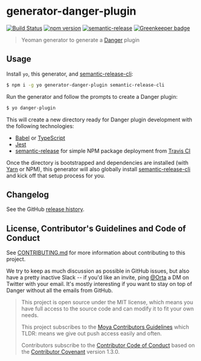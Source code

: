 # generator-danger-plugin

[![Build Status](https://travis-ci.org/macklinu/generator-danger-plugin.svg?branch=master)](https://travis-ci.org/macklinu/generator-danger-plugin)
[![npm version](https://badge.fury.io/js/generator-danger-plugin.svg)](https://badge.fury.io/js/generator-danger-plugin)
[![semantic-release](https://img.shields.io/badge/%20%20%F0%9F%93%A6%F0%9F%9A%80-semantic--release-e10079.svg)](https://github.com/semantic-release/semantic-release)
[![Greenkeeper badge](https://badges.greenkeeper.io/macklinu/generator-danger-plugin.svg)](https://greenkeeper.io/)

> Yeoman generator to generate a [Danger](https://github.com/danger/danger-js) plugin

## Usage

Install `yo`, this generator, and [semantic-release-cli](https://github.com/semantic-release/cli):

```sh
$ npm i -g yo generator-danger-plugin semantic-release-cli
```

Run the generator and follow the prompts to create a Danger plugin:

```sh
$ yo danger-plugin
```

This will create a new directory ready for Danger plugin development with the following technologies:

* [Babel](https://babeljs.io/) or [TypeScript](http://www.typescriptlang.org)
* [Jest](http://facebook.github.io/jest/)
* [semantic-release](https://github.com/semantic-release/semantic-release) for simple NPM package deployment from [Travis CI](https://travis-ci.org/)

Once the directory is bootstrapped and dependencies are installed (with [Yarn](https://yarnpkg.com/en/) or NPM), this generator will also globally install [semantic-release-cli](https://github.com/semantic-release/cli) and kick off that setup process for you.

## Changelog

See the GitHub [release history](https://github.com/macklinu/generator-danger-plugin/releases).

## License, Contributor's Guidelines and Code of Conduct

See [CONTRIBUTING.md](contributing.md) for more information about contributing to this project.

We try to keep as much discussion as possible in GitHub issues, but also have a pretty inactive Slack -- if you'd like an invite, ping [@Orta](https://twitter.com/orta/) a DM on Twitter with your email. It's mostly interesting if you want to stay on top of Danger without all the emails from GitHub.

> This project is open source under the MIT license, which means you have full access to the source code and can modify it to fit your own needs.
>
> This project subscribes to the [Moya Contributors Guidelines](https://github.com/Moya/contributors) which TLDR: means we give out push access easily and often.
>
> Contributors subscribe to the [Contributor Code of Conduct](http://contributor-covenant.org/version/1/3/0/) based on the [Contributor Covenant](http://contributor-covenant.org) version 1.3.0.
